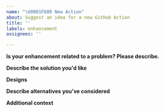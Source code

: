 ```yaml
---
name: "\U0001F680 New Action"
about: Suggest an idea for a new GitHub Action
title: ''
labels: enhancement
assignees: ''

---
```


<!-- Thank you for suggesting an idea to make things better.  Please fill in as much of the template below as you can. -->

**Is your enhancement related to a problem? Please describe.**
<!-- Please describe the problem you are trying to solve. -->

**Describe the solution you'd like**
<!-- Please describe the desired behavior. -->

**Designs**
<!-- If applicable, add mockups/screenshots/etc. to help explain your solution. -->

**Describe alternatives you've considered**
<!-- Please describe alternative solutions or features you have considered. -->

**Additional context**
<!-- Add any other context about the enhancement here. -->
